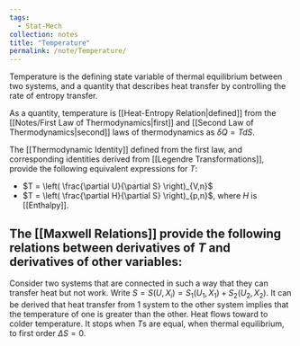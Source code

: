 ```yaml
---
tags:
  - Stat-Mech
collection: notes
title: "Temperature"
permalink: /note/Temperature/
---
```

Temperature is the defining state variable of thermal equilibrium between two systems, and a quantity that describes heat transfer by controlling the rate of entropy transfer.

As a quantity, temperature is [[Heat-Entropy Relation|defined]] from the [[Notes/First Law of Thermodynamics|first]] and [[Second Law of Thermodynamics|second]] laws of thermodynamics as $\delta Q = T dS$. 

The [[Thermodynamic Identity]] defined from the first law, and corresponding identities derived from [[Legendre Transformations]], provide the following equivalent expressions for $T$:
- $T = \left( \frac{\partial U}{\partial S} \right)_{V,n}$
- $T = \left( \frac{\partial H}{\partial S} \right)_{p,n}$, where $H$ is [[Enthalpy]].

The [[Maxwell Relations]] provide the following relations between derivatives of $T$ and derivatives of other variables:
- 



Consider two systems that are connected in such a way that they can transfer heat but not work. Write $S = S(U,X_i) = S_1(U_1,X_1) + S_2(U_2,X_2)$.
It can be derived that heat transfer from 1 system to the other system implies that the temperature of one is greater than the other. Heat flows toward to colder temperature. It stops when $T$s are equal, when thermal equilibrium, to first order $\Delta S = 0$. 

